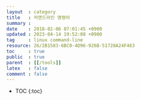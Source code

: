 ```yaml
---
layout  : category
title   : 커맨드라인 명령어
summary : 
date    : 2018-02-06 07:01:45 +0900
updated : 2023-04-14 19:52:08 +0900
tag     : linux command-line
resource: 26/2B1583-6BC0-4D96-926B-51728A24F463
toc     : true
public  : true
parent  : [[/tools]]
latex   : false
comment : false
---
```

* TOC
{:toc}

